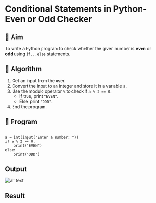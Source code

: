 # Conditional Statements in Python- Even or Odd Checker

## 🎯 Aim
To write a Python program to check whether the given number is **even** or **odd** using `if...else` statements.

## 🧠 Algorithm
1. Get an input from the user.
2. Convert the input to an integer and store it in a variable `a`.
3. Use the modulo operator `%` to check if `a % 2 == 0`.
   - If true, print `"EVEN"`.
   - Else, print `"ODD"`.
4. End the program.

## 🧾 Program
```

a = int(input("Enter a number: "))
if a % 2 == 0:
    print("EVEN")
else:
    print("ODD")

```


## Output
![alt text](../p1.png)

## Result
